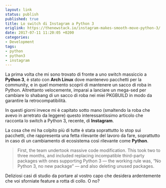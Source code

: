 ```yaml
---
layout: link
status: publish
published: true
title: Lo switch di Instagram a Python 3
origlink: https://thenewstack.io/instagram-makes-smooth-move-python-3/
date: 2017-07-11 11:20:05 +0200
categories:
- Development
tags:
- python
- python3
- instagram
---
```


La prima volta che mi sono trovato di fronte a uno switch massiccio a **Python 3**, è stato con **Arch Linux** dove mantenevo pacchetti per la community, e in quel momento scoprii di mantenere un sacco di roba in Python. Altrettanto velocemente, imparai a lanciare un mega-sed per cambiare lo shabang di un sacco di roba nei miei PKGBUILD in modo da garantire la retrocompatibilità.

In questi giorni invece mi è capitato sotto mano (smaltendo la roba che avevo in arretrato da leggere) questo interessantissimo articolo che racconta lo switch a Python 3, recente, di **Instagram**.

La cosa che mi ha colpito più di tutte è stata soprattutto lo stop sui pacchetti, che rappresenta una fetta rilevante del lavoro da fare, soprattutto in caso di un cambiamento di ecosistema così rilevante come **Python**.

> First, the team undertook massive code modification. This took two to three months, and included replacing incompatible third-party packages with ones supporting Python 3 — the working rule was, “No Python 3, no new package” — and also deleting unused packages.

Deliziosi casi di studio da portare al vostro capo che desidera ardentemente che voi sforniate feature a rotta di collo. O no?
